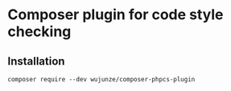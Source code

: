 # Composer plugin for code style checking

## Installation

```
composer require --dev wujunze/composer-phpcs-plugin
```

